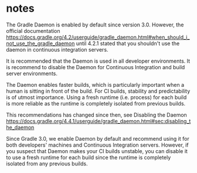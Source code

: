 # notes

The Gradle Daemon is enabled by default since version 3.0. However, the official documentation https://docs.gradle.org/4.2/userguide/gradle_daemon.html#when_should_i_not_use_the_gradle_daemon until 4.2.1 stated that you shouldn't use the daemon in continuous integration servers.

It is recommended that the Daemon is used in all developer environments. It is recommend to disable the Daemon for Continuous Integration and build server environments.

The Daemon enables faster builds, which is particularly important when a human is sitting in front of the build. For CI builds, stability and predictability is of utmost importance. Using a fresh runtime (i.e. process) for each build is more reliable as the runtime is completely isolated from previous builds.

This recommendations has changed since then, see Disabling the Daemon https://docs.gradle.org/4.4.1/userguide/gradle_daemon.html#sec:disabling_the_daemon

Since Gradle 3.0, we enable Daemon by default and recommend using it for both developers' machines and Continuous Integration servers. However, if you suspect that Daemon makes your CI builds unstable, you can disable it to use a fresh runtime for each build since the runtime is completely isolated from any previous builds.

